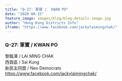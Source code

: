 ```yaml
---
title: "Q-27: 軍寶 /  KWAN PO"
date: "2020-08-15"
feature_image: images/blog/blog-details-image.jpg
author: "Hong Kong Districts Info"
iframe: "https://www.facebook.com/jackylaimingchak/"
---
```


### Q-27: 軍寶 /  KWAN PO  
黎銘澤 /  LAI MING CHAK  
西貢區 / Sai Kung  
新民主同盟 /  Neo Democrats  
https://www.facebook.com/jackylaimingchak/

